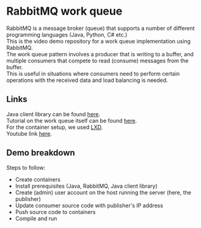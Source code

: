 # RabbitMQ work queue
RabbitMQ is a message broker (queue) that supports a number of different programming languages (Java, Python, C# etc.)   
This is the video demo repository for a work queue implementation using RabbitMQ.  
The work queue pattern involves a producer that is writing to a buffer, and multiple consumers that compete to read (consume) messages from the buffer.  
This is useful in situations where consumers need to perform certain operations with the received data and load balancing is needed.  

## Links
Java client library can be found [here](https://www.rabbitmq.com/tutorials/tutorial-one-java.html).  
Tutorial on the work queue itself can be found [here](https://www.rabbitmq.com/tutorials/tutorial-two-java.html).  
For the container setup, we used [LXD](https://linuxcontainers.org/).  
Youtube link [here](https://www.youtube.com/watch?v=JOWDDlzVKmc).  

## Demo breakdown
Steps to follow:
* Create containers
* Install prerequisites (Java, RabbitMQ, Java client library)
* Create (admin) user account on the host running the server (here, the publisher)
* Update consumer source code with publisher's IP address
* Push source code to containers
* Compile and run
